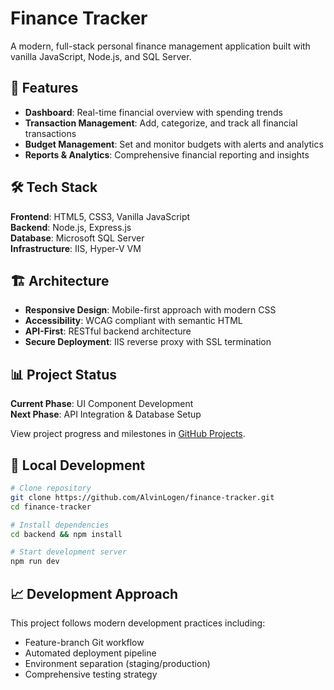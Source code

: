 # Finance Tracker

A modern, full-stack personal finance management application built with vanilla JavaScript, Node.js, and SQL Server.

## 🚀 Features

- **Dashboard**: Real-time financial overview with spending trends
- **Transaction Management**: Add, categorize, and track all financial transactions
- **Budget Management**: Set and monitor budgets with alerts and analytics
- **Reports & Analytics**: Comprehensive financial reporting and insights

## 🛠️ Tech Stack

**Frontend**: HTML5, CSS3, Vanilla JavaScript  
**Backend**: Node.js, Express.js  
**Database**: Microsoft SQL Server  
**Infrastructure**: IIS, Hyper-V VM  

## 🏗️ Architecture

- **Responsive Design**: Mobile-first approach with modern CSS
- **Accessibility**: WCAG compliant with semantic HTML
- **API-First**: RESTful backend architecture
- **Secure Deployment**: IIS reverse proxy with SSL termination

## 📊 Project Status

**Current Phase**: UI Component Development  
**Next Phase**: API Integration & Database Setup  

View project progress and milestones in [GitHub Projects](https://github.com/AlvinLogen/finance-tracker/projects).

## 🔧 Local Development

```bash
# Clone repository
git clone https://github.com/AlvinLogen/finance-tracker.git
cd finance-tracker

# Install dependencies
cd backend && npm install

# Start development server
npm run dev
```

## 📈 Development Approach

This project follows modern development practices including:
- Feature-branch Git workflow
- Automated deployment pipeline
- Environment separation (staging/production)
- Comprehensive testing strategy
